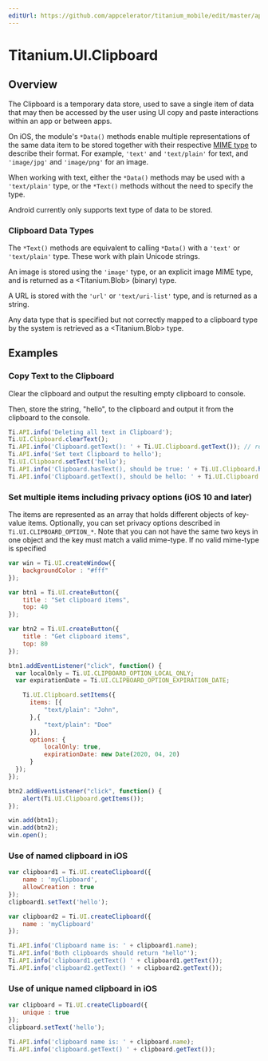 ```yaml
---
editUrl: https://github.com/appcelerator/titanium_mobile/edit/master/apidoc/Titanium/UI/Clipboard/Clipboard.yml
---
```

# Titanium.UI.Clipboard

<TypeHeader/>

## Overview

The Clipboard is a temporary data store, used to save a single item of data that may then
be accessed by the user using UI copy and paste interactions within an app or between apps.

On iOS, the module's `*Data()` methods enable multiple representations of the
same data item to be stored together with their respective
[MIME type](http://en.wikipedia.org/wiki/Internet_media_type) to describe their format. For
example, `'text'` and `'text/plain'` for text, and `'image/jpg'` and `'image/png'` for an image.

When working with text, either the `*Data()` methods may be used with a `'text/plain'` type, or
the `*Text()` methods without the need to specify the type.

Android currently only supports text type of data to be stored.

### Clipboard Data Types

The `*Text()` methods are equivalent to calling `*Data()` with a `'text'` or `'text/plain'`
type. These work with plain Unicode strings.

An image is stored using the `'image'` type, or an explicit image MIME type, and is returned as
a <Titanium.Blob> (binary) type.

A URL is stored with the `'url'` or `'text/uri-list'` type, and is returned as a string.

Any data type that is specified but not correctly mapped to a clipboard type by the system is
retrieved as a <Titanium.Blob> type.

## Examples

### Copy Text to the Clipboard

Clear the clipboard and output the resulting empty clipboard to console.

Then, store the string, "hello", to the clipboard and output it from the clipboard to the
console.

``` js
Ti.API.info('Deleting all text in Clipboard');
Ti.UI.Clipboard.clearText();
Ti.API.info('Clipboard.getText(): ' + Ti.UI.Clipboard.getText()); // returns empty string on Android and undefined on iOS
Ti.API.info('Set text Clipboard to hello');
Ti.UI.Clipboard.setText('hello');
Ti.API.info('Clipboard.hasText(), should be true: ' + Ti.UI.Clipboard.hasText()); // returns true on Android and 1 on iOS
Ti.API.info('Clipboard.getText(), should be hello: ' + Ti.UI.Clipboard.getText());
```

### Set multiple items including privacy options (iOS 10 and later)

The items are represented as an array that holds different objects of key-value items. Optionally,
you can set privacy options described in `Ti.UI.CLIPBOARD_OPTION_*`. Note that you can not have the
same two keys in one object and the key must match a valid mime-type. If no valid mime-type is specified

``` js
var win = Ti.UI.createWindow({
    backgroundColor : "#fff"
});

var btn1 = Ti.UI.createButton({
    title : "Set clipboard items",
    top: 40
});

var btn2 = Ti.UI.createButton({
    title : "Get clipboard items",
    top: 80
});

btn1.addEventListener("click", function() {
  var localOnly = Ti.UI.CLIPBOARD_OPTION_LOCAL_ONLY;
  var expirationDate = Ti.UI.CLIPBOARD_OPTION_EXPIRATION_DATE;

    Ti.UI.Clipboard.setItems({
      items: [{
          "text/plain": "John",
      },{
          "text/plain": "Doe"
      }],
      options: {
          localOnly: true,
          expirationDate: new Date(2020, 04, 20)
      }
  });
});

btn2.addEventListener("click", function() {
    alert(Ti.UI.Clipboard.getItems());
});

win.add(btn1);
win.add(btn2);
win.open();
```

### Use of named clipboard in iOS

``` js
var clipboard1 = Ti.UI.createClipboard({
    name : 'myClipboard',
    allowCreation : true
});
clipboard1.setText('hello');

var clipboard2 = Ti.UI.createClipboard({
    name : 'myClipboard'
});

Ti.API.info('Clipboard name is: ' + clipboard1.name);
Ti.API.info('Both clipboards should return "hello"');
Ti.API.info('clipboard1.getText() ' + clipboard1.getText());
Ti.API.info('clipboard2.getText() ' + clipboard2.getText());
```

### Use of unique named clipboard in iOS

``` js
var clipboard = Ti.UI.createClipboard({
    unique : true
});
clipboard.setText('hello');

Ti.API.info('clipboard name is: ' + clipboard.name);
Ti.API.info('clipboard.getText() ' + clipboard.getText());
```

<ApiDocs/>
